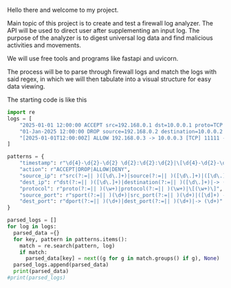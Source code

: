 Hello there and welcome to my project. 

Main topic of this project is to create and test a firewall log analyzer. The API will be used to direct user after supplementing an input log. The purpose of the analyzer is to digest universal log data and find malicious activities and movements. 

We will use free tools and programs like fastapi and uvicorn.


The process will be to parse through firewall logs and match the logs with said regex, in which we will then tabulate into a visual structure for easy data viewing. 

The starting code is like this

```python
import re
logs = [
    "2025-01-01 12:00:00 ACCEPT src=192.168.0.1 dst=10.0.0.1 proto=TCP sport=12345 dport=80",
    "01-Jan-2025 12:00:00 DROP source=192.168.0.2 destination=10.0.0.2 protocol=UDP src_port=54321 dest_port=53",
    "[2025-01-01T12:00:00Z] ALLOW 192.168.0.3 -> 10.0.0.3 [TCP] 11111 -> 22"
]

patterns = {
    "timestamp": r"\d{4}-\d{2}-\d{2} \d{2}:\d{2}:\d{2}|\[\d{4}-\d{2}-\d{2}T\d{2}:\d{2}:\d{2}Z\]",
    "action": r"ACCEPT|DROP|ALLOW|DENY",
    "source_ip": r"src(?:=|| )([\d\.]+)|source(?:=|| )([\d\.]+)|([\d\.]+) ->",
    "dest_ip": r"dst(?:=|| )([\d\.]+)|destination(?:=|| )([\d\.]+)|-> ([\d\.]+)",
    "protocol": r"proto(?:=|| )(\w+)|protocol(?:=|| )(\w+)|\[(\w+)\]",
    "source_port": r"sport(?:=|| )(\d+)|src_port(?:=|| )(\d+)|([\d]+) ->",
    "dest_port": r"dport(?:=|| )(\d+)|dest_port(?:=|| )(\d+)|-> (\d+)"
}

parsed_logs = []
for log in logs:
  parsed_data ={}
  for key, pattern in patterns.items():
    match = re.search(pattern, log)
    if match:
      parsed_data[key] = next((g for g in match.groups() if g), None)
  parsed_logs.append(parsed_data)
  print(parsed_data)
#print(parsed_logs)
```
